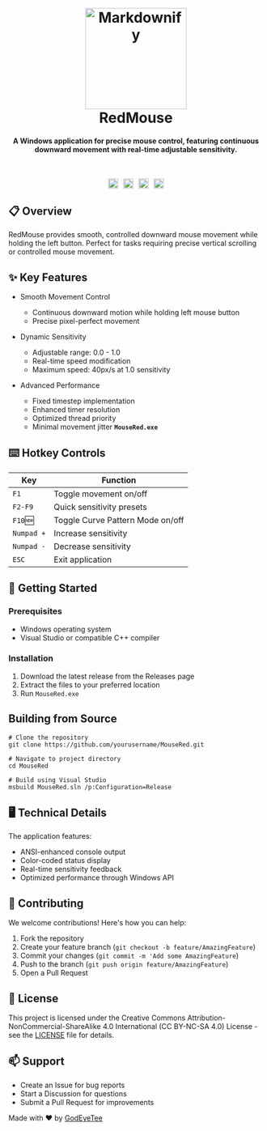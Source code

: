 <h1 align="center">
  <br>
<img src="https://raw.githubusercontent.com/GodEyeTee/RedMouse/refs/heads/main/MouseRed2.webp" alt="Markdownify" width="200">
  <br>
RedMouse
</h1>
<h4 align="center">A Windows application for precise mouse control, featuring continuous downward movement with real-time adjustable sensitivity.</h4>
<br>
<p align="center" style="display: flex; justify-content: center; align-items: center; gap: 10px; flex-wrap: wrap;">
  
  <a href="https://creativecommons.org/licenses/by-nc-sa/4.0/" style="text-decoration: none;">
    <img src="https://img.shields.io/badge/License-CC%20BY--NC--SA%204.0-lightgrey.svg"
         alt="License" style="height: 20px;">
  </a>
  
  <a href="https://t.me/+fjzcWuvxR9pmYTM1" style="text-decoration: none;">
    <img src="https://img.shields.io/badge/Telegram-blue.svg"
         alt="Telegram" style="height: 20px;">
  </a>
  
  <a href="https://saythanks.io/to/GodEyeTee" style="text-decoration: none;">
    <img src="https://img.shields.io/badge/Say%20Thanks-!-1EAEDB.svg" 
         alt="Say Thanks" style="height: 20px;">
  </a>
  
  <a href="https://www.buymeacoffee.com/godeyetee" style="text-decoration: none;">
    <img src="https://img.shields.io/badge/Buy%20me%20a%20pizza-🍕-FF5F5F?style=flat&amp;labelColor=000000"
         alt="Buy me a pizza" style="height: 20px;">
  </a>
</p>

## 📋 Overview

RedMouse provides smooth, controlled downward mouse movement while holding the left button. Perfect for tasks requiring precise vertical scrolling or controlled mouse movement.

## ✨ Key Features

* Smooth Movement Control
  - Continuous downward motion while holding left mouse button
  - Precise pixel-perfect movement

* Dynamic Sensitivity
  - Adjustable range: 0.0 - 1.0
  - Real-time speed modification
  - Maximum speed: 40px/s at 1.0 sensitivity


* Advanced Performance
  - Fixed timestep implementation
  - Enhanced timer resolution
  - Optimized thread priority
  - Minimal movement jitter
    **`MouseRed.exe`**

## ⌨️ Hotkey Controls
| Key | Function |
|------|----------|
|  `F1` | <span class="red-text">Toggle movement on/off</span> |
|  `F2-F9` | <span class="red-text">Quick sensitivity presets</span> |
|  `F10`🆕 | <span class="red-text">Toggle Curve Pattern Mode on/off</span> |
|  `Numpad +`  | <span class="red-text">Increase sensitivity</span> |
|  `Numpad -`  | <span class="red-text">Decrease sensitivity</span> |
|  `ESC`  | <span class="red-text">Exit application</span> |

## 🚀 Getting Started
### Prerequisites
* Windows operating system
* Visual Studio or compatible C++ compiler
### Installation
1. Download the latest release from the Releases page
2. Extract the files to your preferred location
3. Run `MouseRed.exe`

## Building from Source
```
# Clone the repository
git clone https://github.com/yourusername/MouseRed.git

# Navigate to project directory
cd MouseRed

# Build using Visual Studio
msbuild MouseRed.sln /p:Configuration=Release
```

## 🖥️ Technical Details
The application features:
* ANSI-enhanced console output
* Color-coded status display
* Real-time sensitivity feedback
* Optimized performance through Windows API
## 🤝 Contributing
We welcome contributions! Here's how you can help:
1. Fork the repository
2. Create your feature branch (`git checkout -b feature/AmazingFeature`)
3. Commit your changes (`git commit -m 'Add some AmazingFeature`)
4. Push to the branch (`git push origin feature/AmazingFeature`)
5. Open a Pull Request

## 📝 License
This project is licensed under the Creative Commons Attribution-NonCommercial-ShareAlike 4.0 International (CC BY-NC-SA 4.0) License - see the <a href="https://creativecommons.org/licenses/by-nc-sa/4.0/">LICENSE</a> file for details.

## 📫 Support
* Create an Issue for bug reports
* Start a Discussion for questions
* Submit a Pull Request for improvements

Made with ❤️ by <a href="https://github.com/GodEyeTee">GodEyeTee</a>
